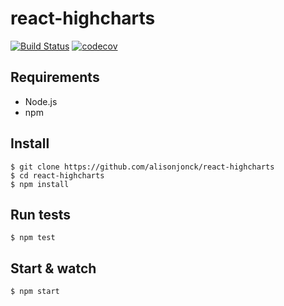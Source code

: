 # react-highcharts

[![Build Status](https://travis-ci.org/alisonjonck/react-highcharts.svg?branch=master)](https://travis-ci.org/alisonjonck/react-highcharts) [![codecov](https://codecov.io/gh/alisonjonck/react-highcharts/branch/master/graph/badge.svg)](https://codecov.io/gh/alisonjonck/react-highcharts)

## Requirements

- Node.js
- npm

## Install

    $ git clone https://github.com/alisonjonck/react-highcharts
    $ cd react-highcharts
    $ npm install

## Run tests

    $ npm test

## Start & watch

    $ npm start
